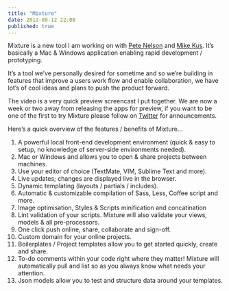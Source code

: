 ```yaml
---
title: "Mixture"
date: 2012-09-12 22:08
published: true
---
```


Mixture is a new tool I am working on with [Pete Nelson](http://twitter.com/petetak) and [Mike Kus](http://twitter.com/mikekus). It&#8217;s basically a Mac &amp; Windows application enabling rapid development / prototyping.

It&#8217;s a tool we&#8217;ve personally desired for sometime and so we&#8217;re building in features that improve a users work flow and enable collaboration, we have lot&#8217;s of cool ideas and plans to push the product forward.

The video is a very quick preview screencast I put together. We are now a week or two away from releasing the apps for preview, if you want to be one of the first to try Mixture please follow on [Twitter](http://twitter.com/teammixture) for announcements.

Here&#8217;s a quick overview of the features / benefits of Mixture&#8230;

1. A powerful local front-end development environment (quick &amp; easy to setup, no knowledge of server-side environments needed).
2. Mac or Windows and allows you to open &amp; share projects between machines.
2. Use your editor of choice (TextMate, VIM, Sublime Text and more).
4. Live updates; changes are displayed live in the browser.
5. Dynamic templating (layouts / partials / includes).
6. Automatic &amp; customizable compilation of Sass, Less, Coffee script and more.
7. Image optimisation, Styles &amp; Scripts minification and concatination
8. Lint validation of your scripts. Mixture will also validate your views, models &amp; all pre-processors.
9.	One click push online, share, collaborate and sign-off.
10. Custom domain for your online projects.
11. Boilerplates / Project templates allow you to get started quickly, create and share.
12. To-do comments within your code right where they matter! Mixture will automatically pull and list so as you always know what needs your attention.
13.  Json models allow you to test and structure data around your templates.